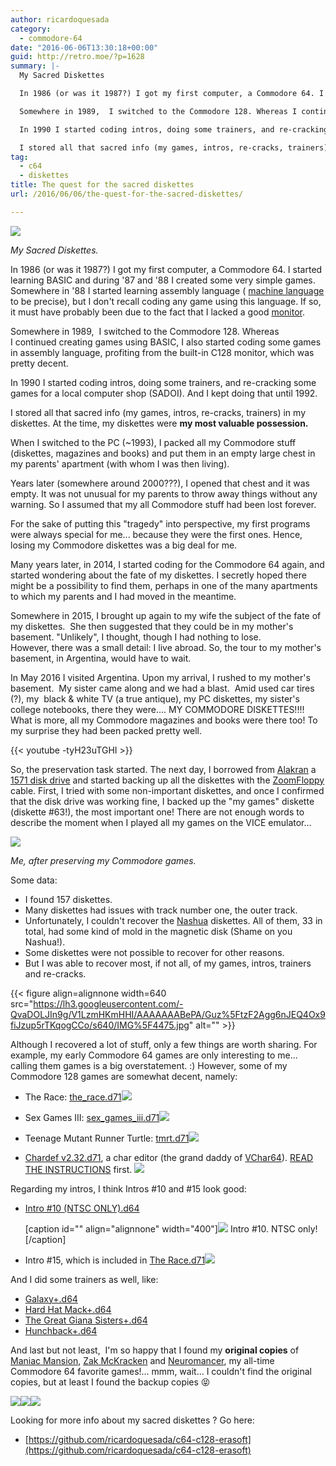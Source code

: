 ```yaml
---
author: ricardoquesada
category:
  - commodore-64
date: "2016-06-06T13:30:18+00:00"
guid: http://retro.moe/?p=1628
summary: |-
  My Sacred Diskettes

  In 1986 (or was it 1987?) I got my first computer, a Commodore 64. I started learning BASIC and during '87 and '88 I created some very simple games. Somewhere in '88 I started learning assembly language ( [machine language](http://www.webopedia.com/TERM/M/machine_language.html) to be precise), but I don't recall coding any game using this language. If so, it must have probably been due to the fact that I lacked a good [monitor](https://www.c64-wiki.com/index.php/Machine_Code_Monitor).

  Somewhere in 1989,  I switched to the Commodore 128. Whereas I continued creating games using BASIC, I also started coding some games in assembly language, profiting from the built-in C128 monitor, which was pretty decent.

  In 1990 I started coding intros, doing some trainers, and re-cracking some games for a local computer shop (SADOI). And I kept doing that until 1992.

  I stored all that sacred info (my games, intros, re-cracks, trainers) in my diskettes. At the time, my diskettes were **my most valuable possession.**
tag:
  - c64
  - diskettes
title: The quest for the sacred diskettes
url: /2016/06/06/the-quest-for-the-sacred-diskettes/

---
```

![](https://lh3.googleusercontent.com/-CyiUR_uBCvA/V1L3tHln8yI/AAAAAAABeQI/RUPbfTFPjHolle6UMjTUpgpJXK_y3SUNACCo/s400/IMG_4481.jpg)

*My Sacred Diskettes.*

In 1986 (or was it 1987?) I got my first computer, a Commodore 64. I started learning BASIC and during '87 and '88 I created some very simple games. Somewhere in '88 I started learning assembly language ( [machine language](http://www.webopedia.com/TERM/M/machine_language.html) to be precise), but I don't recall coding any game using this language. If so, it must have probably been due to the fact that I lacked a good [monitor](https://www.c64-wiki.com/index.php/Machine_Code_Monitor).

Somewhere in 1989,  I switched to the Commodore 128. Whereas I continued creating games using BASIC, I also started coding some games in assembly language, profiting from the built-in C128 monitor, which was pretty decent.

In 1990 I started coding intros, doing some trainers, and re-cracking some games for a local computer shop (SADOI). And I kept doing that until 1992.

I stored all that sacred info (my games, intros, re-cracks, trainers) in my diskettes. At the time, my diskettes were **my most valuable possession.**

When I switched to the PC (~1993), I packed all my Commodore stuff (diskettes, magazines and books) and put them in an empty large chest in my parents' apartment (with whom I was then living).

Years later (somewhere around 2000???), I opened that chest and it was empty. It was not unusual for my parents to throw away things without any warning. So I assumed that my all Commodore stuff had been lost forever.

For the sake of putting this "tragedy" into perspective, my first programs were always special for me... because they were the first ones. Hence, losing my Commodore diskettes was a big deal for me.

Many years later, in 2014, I started coding for the Commodore 64 again, and started wondering about the fate of my diskettes. I secretly hoped there might be a possibility to find them, perhaps in one of the many apartments to which my parents and I had moved in the meantime.

Somewhere in 2015, I brought up again to my wife the subject of the fate of my diskettes.  She then suggested that they could be in my mother's basement. "Unlikely", I thought, though I had nothing to lose. However, there was a small detail: I live abroad. So, the tour to my mother's basement, in Argentina, would have to wait.

In May 2016 I visited Argentina. Upon my arrival, I rushed to my mother's basement.  My sister came along and we had a blast.  Amid used car tires (?), my  black & white TV (a true antique), my PC diskettes, my sister's college notebooks, there they were.... MY COMMODORE DISKETTES!!!! What is more, all my Commodore magazines and books were there too! To my surprise they had been packed pretty well.

{{< youtube -tyH23uTGHI >}}

So, the preservation task started. The next day, I borrowed from [Alakran](http://csdb.dk/scener/?id=25064) a [1571 disk drive](https://en.wikipedia.org/wiki/Commodore_1571) and started backing up all the diskettes with the [ZoomFloppy](http://store.go4retro.com/zoomfloppy/) cable. First, I tried with some non-important diskettes, and once I confirmed that the disk drive was working fine, I backed up the "my games" diskette (diskette #63!), the most important one! There are not enough words to describe the moment when I played all my games on the VICE emulator...

![](https://lh3.googleusercontent.com/-x1VtU3d5EY8/V1NF1plbmVI/AAAAAAABeSE/nBZY5MthA4k7dGD7u_EsR2aPcKkKzIsNwCCo/s288/happy-cuteness-overload-l.png)

*Me, after preserving my Commodore games.*

Some data:

- I found 157 diskettes.
- Many diskettes had issues with track number one, the outer track.
- Unfortunately, I couldn't recover the [Nashua](http://www.nashuamedia.com/index.html) diskettes. All of them, 33 in total, had some kind of mold in the magnetic disk (Shame on you Nashua!).
- Some diskettes were not possible to recover for other reasons.
- But I was able to recover most, if not all, of my games, intros, trainers and re-cracks.

{{< figure align=alignnone width=640 src="https://lh3.googleusercontent.com/-QvaDOLJIn9g/V1LzmHKmHHI/AAAAAAABePA/Guz%5FtzF2Agg6nJEQ4Ox9fiJzup5rTKqogCCo/s640/IMG%5F4475.jpg" alt="" >}}

Although I recovered a lot of stuff, only a few things are worth sharing. For example, my early Commodore 64 games are only interesting to me... calling them games is a big overstatement. :) However, some of my Commodore 128 games are somewhat decent, namely:

- The Race: [the\_race.d71](https://github.com/ricardoquesada/c64-c128-erasoft/raw/master/disks/therace.d71)![](https://lh3.googleusercontent.com/-UKQUiz7j5as/V0kfZ57r3iI/AAAAAAABeHM/0nU6yGObTUcNXGxAiA6hFnOqnnq-GDTAQCCo/s400/Screen%2BShot%2B2016-05-28%2Bat%2B1.31.33%2BAM.png)

- Sex Games III: [sex\_games\_iii.d71](https://github.com/ricardoquesada/c64-c128-erasoft/raw/master/disks/sexgames3.d71)![](https://lh3.googleusercontent.com/-5kxKenFTm20/V0kZcaR5XYI/AAAAAAABeF0/WT7y2SbUaw8twqSDOGeX-CXMT5LZ-kIHACCo/s400/Screen%2BShot%2B2016-05-28%2Bat%2B1.05.37%2BAM.png)

- Teenage Mutant Runner Turtle: [tmrt.d71](https://github.com/ricardoquesada/c64-c128-erasoft/raw/master/disks/tmrt.d71)![](https://lh3.googleusercontent.com/-e6VavywLkJU/V0kcpISdRwI/AAAAAAABeGo/bq2TtbQKwfge7oc5NCX-J0UzRTWAaGRYgCCo/s400/Screen%2BShot%2B2016-05-28%2Bat%2B1.20.06%2BAM.png)
- [Chardef v2.32.d71](https://github.com/ricardoquesada/c64-c128-erasoft/raw/master/disks/chardef_232.d71), a char editor (the grand daddy of [VChar64](https://github.com/ricardoquesada/vchar64)). [READ THE INSTRUCTIONS](https://github.com/ricardoquesada/c64-c128-erasoft#chardef-v232) first.
  ![](https://lh3.googleusercontent.com/-LiSX52KJ-Ig/V0kegkZtp2I/AAAAAAABeG8/vU6keewyKHwfRjLeOdc7iy9M4YCkzw0cACCo/s400/Screen%2BShot%2B2016-05-28%2Bat%2B1.27.53%2BAM.png)

Regarding my intros, I think Intros #10 and #15 look good:

- [Intro #10 (NTSC ONLY).d64](https://github.com/ricardoquesada/c64-c128-erasoft/raw/master/disks/intro_10_NTSC_ONLY.d64)

  \[caption id="" align="alignnone" width="400"\]![](https://lh3.googleusercontent.com/-fOIeZv2pj1E/V1MP5ZrMuTI/AAAAAAABeRY/wN_iYnOQvDUEZonwP9Y9C6HrJofL3uNLwCCo/s400/Screen%2BShot%2B2016-06-04%2Bat%2B2.25.07%2BPM.png) Intro #10. NTSC only!\[/caption\]
- Intro #15, which is included in [The Race.d71](https://github.com/ricardoquesada/c64-c128-erasoft/raw/master/disks/therace.d71)![](https://lh3.googleusercontent.com/-0oABlr-9GGE/V1MVJhnY3XI/AAAAAAABeRo/Cd10LKLaRRgmdqmHyXiOpHI3iWvE0JPoQCCo/s400/Screen%2BShot%2B2016-06-04%2Bat%2B2.51.00%2BPM.png)

And I did some trainers as well, like:

- [Galaxy+.d64](https://github.com/ricardoquesada/c64-c128-erasoft/raw/master/disks/trainer-galaxy%2B%20ERA.d64)
- [Hard Hat Mack+.d64](https://github.com/ricardoquesada/c64-c128-erasoft/raw/master/disks/trainer-hardhatmack%2B%20ERA.d64)
- [The Great Giana Sisters+.d64](https://github.com/ricardoquesada/c64-c128-erasoft/raw/master/disks/trainer-gianasisters%2B%20ERA.d64)
- [Hunchback+.d64](https://github.com/ricardoquesada/c64-c128-erasoft/raw/master/disks/trainer-hunchback%2B%20ERA.d64)

And last but not least,  I'm so happy that I found my **original copies** of [Maniac Mansion](https://en.wikipedia.org/wiki/Maniac_Mansion), [Zak McKracken](https://en.wikipedia.org/wiki/Zak_McKracken_and_the_Alien_Mindbenders) and [Neuromancer](https://www.c64-wiki.com/index.php/Neuromancer), my all-time Commodore 64 favorite games!... mmm, wait... I couldn't find the original copies, but at least I found the backup copies 😝

![](https://lh3.googleusercontent.com/-52Ncbna-iNk/V1NaYpLFrgI/AAAAAAABeTI/06_6eJK8kX4mQeNp7Ei0Jc0QqvkOoaAAQCCo/s288/IMG_4485.jpg)![](https://lh3.googleusercontent.com/-bCx5Vn2mtm4/V1NHhqJp_1I/AAAAAAABeSc/vGwI50-Wvagm30EEkRPf7LleTCQsUbzqgCCo/s288/IMG_4483.jpg)![](https://lh3.googleusercontent.com/-4BfsoL3nSxs/V1NKcxaJfCI/AAAAAAABeSs/TFxBfhvFuJIFX_x9644XsZNE6VYniFpyQCCo/s288/IMG_4484.jpg)

Looking for more info about my sacred diskettes ? Go here:

- [https://github.com/ricardoquesada/c64-c128-erasoft](https://github.com/ricardoquesada/c64-c128-erasoft)
